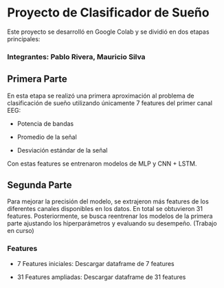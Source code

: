 # Proyecto de Clasificador de Sueño

Este proyecto se desarrolló en Google Colab y se dividió en dos etapas principales:

### Integrantes: Pablo Rivera, Mauricio Silva

## Primera Parte

En esta etapa se realizó una primera aproximación al problema de clasificación de sueño utilizando únicamente 7 features del primer canal EEG:

- Potencia de bandas

- Promedio de la señal

- Desviación estándar de la señal

Con estas features se entrenaron modelos de MLP y CNN + LSTM.

## Segunda Parte

Para mejorar la precisión del modelo, se extrajeron más features de los diferentes canales disponibles en los datos. En total se obtuvieron 31 features.
Posteriormente, se busca reentrenar los modelos de la primera parte ajustando los hiperparámetros y evaluando su desempeño. (Trabajo en curso)

### Features

- 7 Features iniciales: Descargar dataframe de 7 features

- 31 Features ampliadas: Descargar dataframe de 31 features
